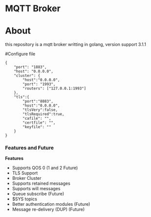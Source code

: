 MQTT Broker 
============

# About
this repository is a mqtt broker writting in golang, version support 3.1.1

#Configure file
~~~
{
	"port": "1883",
	"host": "0.0.0.0",
	"cluster": {
		"host":"0.0.0.0",
		"port": "1993",
		"routers": ["127.0.0.1:1993"]
	},
	"tls":{
		"port":"8883",
		"host":"0.0.0.0",
		"tlsVery":false,
		"tlsRequired":true,
		"cafile": "",
		"certfile": "",
		"keyfile": ""
	}
}
~~~

### Features and Future

**Features**

* Supports QOS 0  (1 and 2 Future) 
* TLS Support
* Broker Cluster
* Supports retained messages
* Supports will messages  
* Queue subscribe (Future) 
* $SYS topics  
* Better authentication modules (Future) 
* Message re-delivery (DUP) (Future)